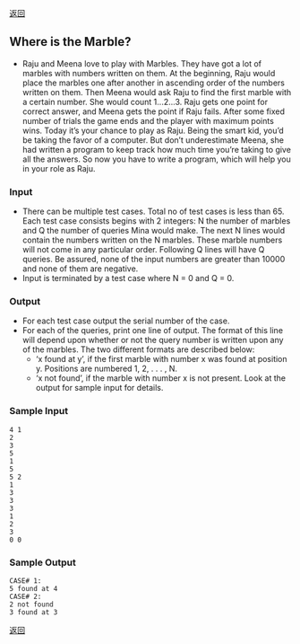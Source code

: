 ﻿[返回](https://github.com/superkunn/acmer#小白)
## Where is the Marble?
* Raju and Meena love to play with Marbles. They have got a lot of
marbles with numbers written on them. At the beginning, Raju would
place the marbles one after another in ascending order of the numbers
written on them. Then Meena would ask Raju to find the first marble
with a certain number. She would count 1...2...3. Raju gets one point
for correct answer, and Meena gets the point if Raju fails. After some
fixed number of trials the game ends and the player with maximum
points wins. Today it’s your chance to play as Raju. Being the smart
kid, you’d be taking the favor of a computer. But don’t underestimate
Meena, she had written a program to keep track how much time you’re
taking to give all the answers. So now you have to write a program,
which will help you in your role as Raju.
### Input
* There can be multiple test cases. Total no of test cases is less than 65. Each test case consists begins
with 2 integers: N the number of marbles and Q the number of queries Mina would make. The next
N lines would contain the numbers written on the N marbles. These marble numbers will not come
in any particular order. Following Q lines will have Q queries. Be assured, none of the input numbers
are greater than 10000 and none of them are negative.
* Input is terminated by a test case where N = 0 and Q = 0.
### Output
* For each test case output the serial number of the case.
* For each of the queries, print one line of output. The format of this line will depend upon whether
or not the query number is written upon any of the marbles. The two different formats are described
below:
  * ‘x found at y’, if the first marble with number x was found at position y. Positions are numbered
1, 2, . . . , N.
  * ‘x not found’, if the marble with number x is not present.
Look at the output for sample input for details.

### Sample Input
```
4 1
2
3
5
1
5
5 2
1
3
3
3
1
2
3
0 0
```
### Sample Output
```
CASE# 1:
5 found at 4
CASE# 2:
2 not found
3 found at 3
```

[返回](https://github.com/superkunn/acmer#小白)